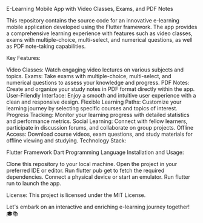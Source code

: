E-Learning Mobile App with Video Classes, Exams, and PDF Notes


This repository contains the source code for an innovative e-learning mobile application developed using the Flutter framework. The app provides a comprehensive learning experience with features such as video classes, exams with multiple-choice, multi-select, and numerical questions, as well as PDF note-taking capabilities.

Key Features:

Video Classes: Watch engaging video lectures on various subjects and topics.
Exams: Take exams with multiple-choice, multi-select, and numerical questions to assess your knowledge and progress.
PDF Notes: Create and organize your study notes in PDF format directly within the app.
User-Friendly Interface: Enjoy a smooth and intuitive user experience with a clean and responsive design.
Flexible Learning Paths: Customize your learning journey by selecting specific courses and topics of interest.
Progress Tracking: Monitor your learning progress with detailed statistics and performance metrics.
Social Learning: Connect with fellow learners, participate in discussion forums, and collaborate on group projects.
Offline Access: Download course videos, exam questions, and study materials for offline viewing and studying.
Technology Stack:

Flutter Framework
Dart Programming Language
Installation and Usage:

Clone this repository to your local machine.
Open the project in your preferred IDE or editor.
Run flutter pub get to fetch the required dependencies.
Connect a physical device or start an emulator.
Run flutter run to launch the app.


License:
This project is licensed under the MIT License.


Let's embark on an interactive and enriching e-learning journey together! 🎓📚

